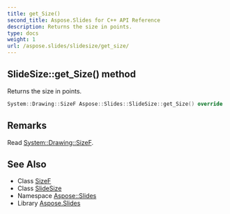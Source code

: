 ```yaml
---
title: get_Size()
second_title: Aspose.Slides for C++ API Reference
description: Returns the size in points.
type: docs
weight: 1
url: /aspose.slides/slidesize/get_size/
---
```

## SlideSize::get_Size() method


Returns the size in points.

```cpp
System::Drawing::SizeF Aspose::Slides::SlideSize::get_Size() override
```

## Remarks


Read [System::Drawing::SizeF](../../../system.drawing/sizef/). 
## See Also

* Class [SizeF](../../../system.drawing/sizef/)
* Class [SlideSize](../)
* Namespace [Aspose::Slides](../../)
* Library [Aspose.Slides](../../../)